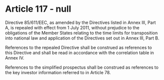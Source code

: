 # Article 117 - null


Directive 85/611/EEC, as amended by the Directives listed in Annex III, Part A, is repealed with effect from 1 July 2011, without prejudice to the obligations of the Member States relating to the time limits for transposition into national law and application of the Directives set out in Annex III, Part B.

References to the repealed Directive shall be construed as references to this Directive and shall be read in accordance with the correlation table in Annex IV.

References to the simplified prospectus shall be construed as references to the key investor information referred to in Article 78.
